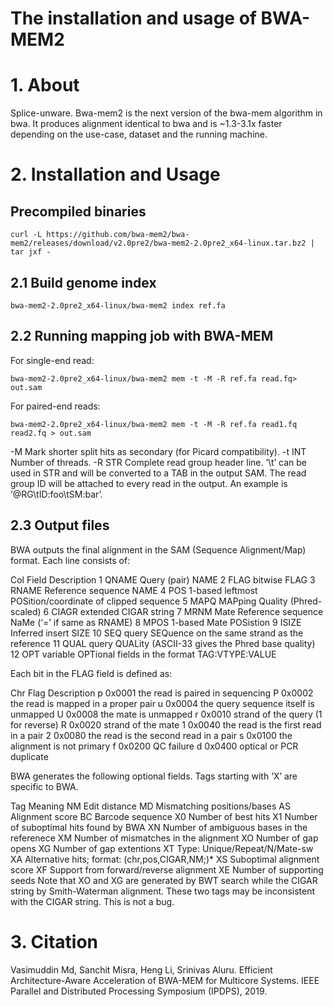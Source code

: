 # The installation and usage of BWA-MEM2
# 1. About
Splice-unware. Bwa-mem2 is the next version of the bwa-mem algorithm in bwa. It produces alignment identical to bwa and is ~1.3-3.1x faster depending on the use-case, dataset and the running machine.
# 2. Installation and Usage
## Precompiled binaries
```
curl -L https://github.com/bwa-mem2/bwa-mem2/releases/download/v2.0pre2/bwa-mem2-2.0pre2_x64-linux.tar.bz2 | tar jxf -
```

## 2.1 Build genome index
```
bwa-mem2-2.0pre2_x64-linux/bwa-mem2 index ref.fa
```

## 2.2 Running mapping job with BWA-MEM
For single-end read:

```
bwa-mem2-2.0pre2_x64-linux/bwa-mem2 mem -t -M -R ref.fa read.fq> out.sam
```

For paired-end reads:

```
bwa-mem2-2.0pre2_x64-linux/bwa-mem2 mem -t -M -R ref.fa read1.fq read2.fq > out.sam
```

-M	Mark shorter split hits as secondary (for Picard compatibility).
-t INT	Number of threads.
-R STR	Complete read group header line. ’\t’ can be used in STR and will be converted to a TAB in the output SAM. The read group ID will be attached to every read in the output. An example is ’@RG\tID:foo\tSM:bar’.

## 2.3 Output files
BWA outputs the final alignment in the SAM (Sequence Alignment/Map) format. Each line consists of:

Col	Field	Description
1	QNAME	Query (pair) NAME
2	FLAG	bitwise FLAG
3	RNAME	Reference sequence NAME
4	POS	1-based leftmost POSition/coordinate of clipped sequence
5	MAPQ	MAPping Quality (Phred-scaled)
6	CIAGR	extended CIGAR string
7	MRNM	Mate Reference sequence NaMe (‘=’ if same as RNAME)
8	MPOS	1-based Mate POSistion
9	ISIZE	Inferred insert SIZE
10	SEQ	query SEQuence on the same strand as the reference
11	QUAL	query QUALity (ASCII-33 gives the Phred base quality)
12	OPT	variable OPTional fields in the format TAG:VTYPE:VALUE

Each bit in the FLAG field is defined as:

Chr	Flag	Description
p	0x0001	the read is paired in sequencing
P	0x0002	the read is mapped in a proper pair
u	0x0004	the query sequence itself is unmapped
U	0x0008	the mate is unmapped
r	0x0010	strand of the query (1 for reverse)
R	0x0020	strand of the mate
1	0x0040	the read is the first read in a pair
2	0x0080	the read is the second read in a pair
s	0x0100	the alignment is not primary
f	0x0200	QC failure
d	0x0400	optical or PCR duplicate

BWA generates the following optional fields. Tags starting with ‘X’ are specific to BWA.

Tag	Meaning
NM	Edit distance
MD	Mismatching positions/bases
AS	Alignment score
BC	Barcode sequence
X0	Number of best hits
X1	Number of suboptimal hits found by BWA
XN	Number of ambiguous bases in the referenece
XM	Number of mismatches in the alignment
XO	Number of gap opens
XG	Number of gap extentions
XT	Type: Unique/Repeat/N/Mate-sw
XA	Alternative hits; format: (chr,pos,CIGAR,NM;)*
XS	Suboptimal alignment score
XF	Support from forward/reverse alignment
XE	Number of supporting seeds
Note that XO and XG are generated by BWT search while the CIGAR string by Smith-Waterman alignment. These two tags may be inconsistent with the CIGAR string. This is not a bug.

# 3. Citation
Vasimuddin Md, Sanchit Misra, Heng Li, Srinivas Aluru. Efficient Architecture-Aware Acceleration of BWA-MEM for Multicore Systems. IEEE Parallel and Distributed Processing Symposium (IPDPS), 2019.

